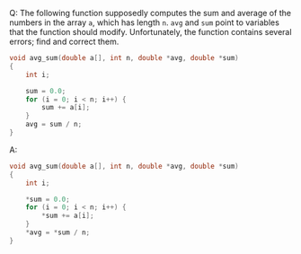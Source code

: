 Q: The following function supposedly computes the sum and average of the numbers
in the array `a`, which has length `n`. `avg` and `sum` point to variables that
the function should modify. Unfortunately, the function contains several errors;
find and correct them.

```c
void avg_sum(double a[], int n, double *avg, double *sum)
{
    int i;

    sum = 0.0;
    for (i = 0; i < n; i++) {
        sum += a[i];
    }
    avg = sum / n;
}
```

A:

```c
void avg_sum(double a[], int n, double *avg, double *sum)
{
	int i;

	*sum = 0.0;
	for (i = 0; i < n; i++) {
		*sum += a[i];
	}
	*avg = *sum / n;
}
```
